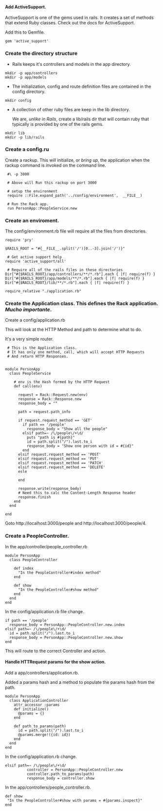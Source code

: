 #### Add ActiveSupport.

ActiveSupport is one of the gems used in rails. It creates a set of methods that extend Ruby classes. Check out the docs for ActiveSupport.

Add this to Gemfile.  

``` 
gem 'active_support'
```
### Create the directory structure

* Rails keeps it's controllers and models in the app directory.  

```
mkdir -p app/controllers
mkdir -p app/models
```

* The initialization, config and route definition files are contained in the config directory.

```
mkdir config
```

* A collection of other ruby files are keep in the lib directory.  

	We are, _unlike in Rails_, create a lib/rails dir that will contain ruby that typically is provided by one of the rails gems.

```
mkdir lib
mkdir -p lib/rails
```
### Create a config.ru
Create a rackup. This will initialize, or _bring up_, the application when the rackup command is invoked on the command line.

```
 #\ -p 3000

 # Above will Run this rackup on port 3000

 # setup the environment
 require ::File.expand_path('../config/environment',  __FILE__)

 # Run the Rack app.
 run PersonApp::PeopleService.new

```


### Create an enviroment.
The config/environment.rb file will require all the files from directories.

```
require 'pry'

$RAILS_ROOT = "#{__FILE__.split('/')[0..-3].join('/')}"

 # Get active support help                                                       
require 'active_support/all'

 # Require all of the rails files in these directories                           
Dir["#{$RAILS_ROOT}/app/controllers/**/*.rb"].each { |f| require(f) }
Dir["#{$RAILS_ROOT}/app/models/**/*.rb"].each { |f| require(f) }
Dir["#{$RAILS_ROOT}/lib/**/*.rb"].each { |f| require(f) }

require_relative "./application.rb"

```

### Create the Application class. This defines the Rack application. _Mucho importante_.

Create a config/application.rb 

This will look at the HTTP Method and path to determine what to do.

It's a very simple router. 

```
 # This is the Application class. 
 # It has only one method, call, which will accept HTTP Requests
 # And return HTTP Responses.


module PersonApp
  class PeopleService

    # env is the Hash formed by the HTTP Request
    def call(env)

      request = Rack::Request.new(env)
      response = Rack::Response.new
      response_body = ""

      path = request.path_info

      if request.request_method == 'GET'
        if path == '/people'
          response_body = "Show all the people"
        elsif path=~ /\/people\/+\d/
          puts "path is #{path}"
          id = path.split("/").last.to_i
          response_body = "Show one person with id = #{id}"
        end
      elsif request.request_method == 'POST'
      elsif request.request_method == 'PUT'        
      elsif request.request_method == 'PATCH'                
      elsif request.request_method == 'DELETE'                        
      esle

      end

      response.write(response_body)
      # Need this to calc the Content-Length Response header
      response.finish
    end
  end

end
```

Goto http://localhost:3000/people and http://localhost:3000/people/4.


### Create a PeopleController.

In the app/controller/people_controller.rb

```
module PersonApp
  class PeopleController

    def index
      "In the PeopleController#index method"
    end

    def show 
      "In the PeopleController#show method"      
    end
  end
end
```

In the config/application.rb file change.  

```
if path == '/people'
  response_body = PersonApp::PeopleController.new.index
elsif path=~ /\/people\/+\d/
  id = path.split("/").last.to_i
  response_body = PersonApp::PeopleController.new.show
end
```

This will route to the correct Controller and action.

#### Handle HTTRequest params for the show action.

Add a app/controllers/application.rb.  

Added a params hash and a method to populate the params hash from the path.

```
module PersonApp
  class ApplicationController
    attr_accessor :params
    def initialize()
      @params = {}
    end

    def path_to_params(path)
      id = path.split("/").last.to_i
      @params.merge!({id: id})
    end
  end
end
```


In the config/application.rb change.

```
elsif path=~ /\/people\/+\d/
          controller = PersonApp::PeopleController.new
          controller.path_to_params(path)
          response_body = controller.show
```

In the app/controllers/people_controller.rb.  

```
def show 
 "In the PeopleController#show with params = #{params.inspect}"      
end

```